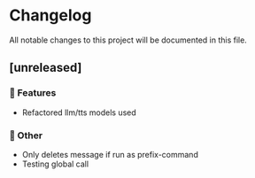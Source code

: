 # Changelog

All notable changes to this project will be documented in this file.

## [unreleased]

### 🚀 Features

- Refactored llm/tts models used

### 💼 Other

- Only deletes message if run as prefix-command
- Testing global call

<!-- generated by git-cliff -->
